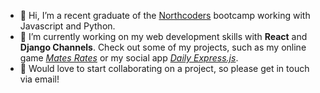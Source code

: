 - 👋 Hi, I’m a recent graduate of the [Northcoders](https://northcoders.com/) bootcamp working with Javascript and Python.
- 🌱 I’m currently working on my web development skills with **React** and **Django Channels**. Check out some of my projects, such as my online game [*Mates Rates*](https://github.com/jakejones2/mates-rate) or my social app [*Daily Express.js*](https://github.com/jakejones2/nc-news-app).
- 💞️ Would love to start collaborating on a project, so please get in touch via email! 

<!---
- 👀 I’m interested in 
jakejones2/jakejones2 is a ✨ special ✨ repository because its `README.md` (this file) appears on your GitHub profile.
You can click the Preview link to take a look at your changes.
--->
